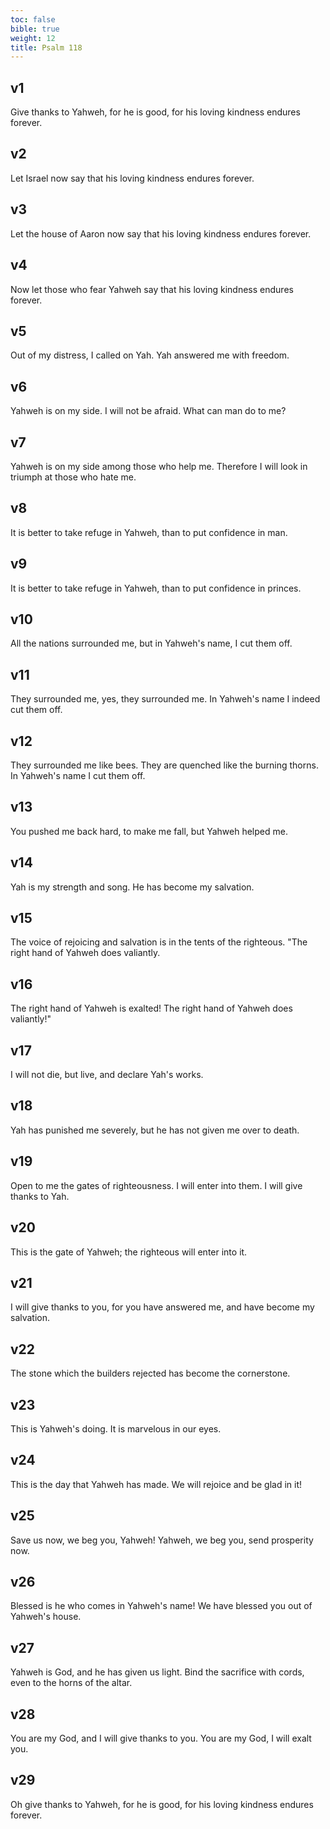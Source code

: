 ```yaml
---
toc: false
bible: true
weight: 12
title: Psalm 118
---
```




## v1 
Give thanks to Yahweh, for he is good, for his loving kindness endures forever. 

## v2 
Let Israel now say that his loving kindness endures forever. 

## v3 
Let the house of Aaron now say that his loving kindness endures forever. 

## v4 
Now let those who fear Yahweh say that his loving kindness endures forever. 

## v5 
Out of my distress, I called on Yah. Yah answered me with freedom. 

## v6 
Yahweh is on my side. I will not be afraid. What can man do to me? 

## v7 
Yahweh is on my side among those who help me. Therefore I will look in triumph at those who hate me. 

## v8 
It is better to take refuge in Yahweh, than to put confidence in man. 

## v9 
It is better to take refuge in Yahweh, than to put confidence in princes. 

## v10 
All the nations surrounded me, but in Yahweh's name, I cut them off. 

## v11 
They surrounded me, yes, they surrounded me. In Yahweh's name I indeed cut them off. 

## v12 
They surrounded me like bees. They are quenched like the burning thorns. In Yahweh's name I cut them off. 

## v13 
You pushed me back hard, to make me fall, but Yahweh helped me. 

## v14 
Yah is my strength and song. He has become my salvation. 

## v15 
The voice of rejoicing and salvation is in the tents of the righteous. "The right hand of Yahweh does valiantly. 

## v16 
The right hand of Yahweh is exalted! The right hand of Yahweh does valiantly!" 

## v17 
I will not die, but live, and declare Yah's works. 

## v18 
Yah has punished me severely, but he has not given me over to death. 

## v19 
Open to me the gates of righteousness. I will enter into them. I will give thanks to Yah. 

## v20 
This is the gate of Yahweh; the righteous will enter into it. 

## v21 
I will give thanks to you, for you have answered me, and have become my salvation. 

## v22 
The stone which the builders rejected has become the cornerstone. 

## v23 
This is Yahweh's doing. It is marvelous in our eyes. 

## v24 
This is the day that Yahweh has made. We will rejoice and be glad in it! 

## v25 
Save us now, we beg you, Yahweh! Yahweh, we beg you, send prosperity now. 

## v26 
Blessed is he who comes in Yahweh's name! We have blessed you out of Yahweh's house. 

## v27 
Yahweh is God, and he has given us light. Bind the sacrifice with cords, even to the horns of the altar. 

## v28 
You are my God, and I will give thanks to you. You are my God, I will exalt you. 

## v29 
Oh give thanks to Yahweh, for he is good, for his loving kindness endures forever.
